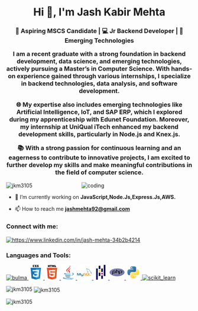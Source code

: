 
<h1 align="center">Hi 👋, I'm Jash Kabir Mehta</h1>
<h3 align="center">🌱 Aspiring MSCS Candidate | 💻 Jr Backend Developer | 🚀 Emerging Technologies

I am a recent graduate with a strong foundation in backend development, data science, and emerging technologies, actively pursuing a Master’s in Computer Science. With hands-on experience gained through various internships, I specialize in backend technologies, data analysis, and software development.

🌐 My expertise also includes emerging technologies like Artificial Intelligence, IoT, and SAP ERP, which I explored during my apprenticeship with Edunet Foundation. Moreover, my internship at UniQual iTech enhanced my backend development skills, particularly in Node.js and Knex.js.

📚 With a strong passion for continuous learning and an eagerness to contribute to innovative projects, I am excited to further develop my skills and make meaningful contributions in the field of computer science.</h3>
<img align="right" alt="coding" width="300" src="https://logosbynick.com/wp-content/uploads/2022/07/Animation.gif">

<p align="left"> <img src="https://komarev.com/ghpvc/?username=jkm3105&label=Profile%20views&color=0e75b6&style=flat" alt="jkm3105" /> </p>

- 🌱 I’m currently working on **JavaScript,Node.Js,Express.Js,AWS.**

- 📫 How to reach me **jashmehta92@gmail.com**

<h3 align="left">Connect with me:</h3>
<p align="left">
<a href="https://linkedin.com/in/https://www.linkedin.com/in/jash-mehta-34b2b4214" target="blank"><img align="center" src="https://raw.githubusercontent.com/rahuldkjain/github-profile-readme-generator/master/src/images/icons/Social/linked-in-alt.svg" alt="https://www.linkedin.com/in/jash-mehta-34b2b4214" height="30" width="40" /></a>
</p>

<h3 align="left">Languages and Tools:</h3>
<p align="left"> <a href="https://bulma.io/" target="_blank" rel="noreferrer"> <img src="https://raw.githubusercontent.com/gilbarbara/logos/804dc257b59e144eaca5bc6ffd16949752c6f789/logos/bulma.svg" alt="bulma" width="40" height="40"/> </a> <a href="https://www.w3schools.com/css/" target="_blank" rel="noreferrer"> <img src="https://raw.githubusercontent.com/devicons/devicon/master/icons/css3/css3-original-wordmark.svg" alt="css3" width="40" height="40"/> </a> <a href="https://www.w3.org/html/" target="_blank" rel="noreferrer"> <img src="https://raw.githubusercontent.com/devicons/devicon/master/icons/html5/html5-original-wordmark.svg" alt="html5" width="40" height="40"/> </a> <a href="https://www.java.com" target="_blank" rel="noreferrer"> <img src="https://raw.githubusercontent.com/devicons/devicon/master/icons/java/java-original.svg" alt="java" width="40" height="40"/> </a> <a href="https://www.mysql.com/" target="_blank" rel="noreferrer"> <img src="https://raw.githubusercontent.com/devicons/devicon/master/icons/mysql/mysql-original-wordmark.svg" alt="mysql" width="40" height="40"/> </a> <a href="https://pandas.pydata.org/" target="_blank" rel="noreferrer"> <img src="https://raw.githubusercontent.com/devicons/devicon/2ae2a900d2f041da66e950e4d48052658d850630/icons/pandas/pandas-original.svg" alt="pandas" width="40" height="40"/> </a> <a href="https://www.php.net" target="_blank" rel="noreferrer"> <img src="https://raw.githubusercontent.com/devicons/devicon/master/icons/php/php-original.svg" alt="php" width="40" height="40"/> </a> <a href="https://www.python.org" target="_blank" rel="noreferrer"> <img src="https://raw.githubusercontent.com/devicons/devicon/master/icons/python/python-original.svg" alt="python" width="40" height="40"/> </a> <a href="https://scikit-learn.org/" target="_blank" rel="noreferrer"> <img src="https://upload.wikimedia.org/wikipedia/commons/0/05/Scikit_learn_logo_small.svg" alt="scikit_learn" width="40" height="40"/> </a> </p>

<p><img align="left" src="https://github-readme-stats.vercel.app/api/top-langs?username=jkm3105&show_icons=true&locale=en&layout=compact" alt="jkm3105" /></p>

<p>&nbsp;<img align="center" src="https://github-readme-stats.vercel.app/api?username=jkm3105&show_icons=true&locale=en" alt="jkm3105" /></p>

<p><img align="center" src="https://github-readme-streak-stats.herokuapp.com/?user=jkm3105&" alt="jkm3105" /></p>

